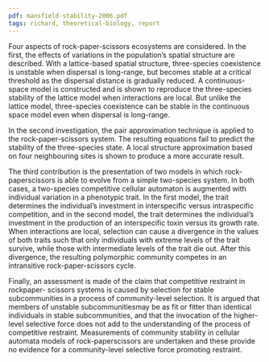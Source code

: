 ```yaml
---
pdf: mansfield-stability-2006.pdf
tags: richard, theoretical-biology, report
---
```

Four aspects of rock-paper-scissors ecosystems are considered. In the first, the
effects of variations in the population’s spatial structure are described. With a
lattice-based spatial structure, three-species coexistence is unstable when dispersal
is long-range, but becomes stable at a critical threshold as the dispersal
distance is gradually reduced. A continuous-space model is constructed and
is shown to reproduce the three-species stability of the lattice model when interactions
are local. But unlike the lattice model, three-species coexistence can
be stable in the continuous space model even when dispersal is long-range.

In the second investigation, the pair approximation technique is applied to
the rock-paper-scissors system. The resulting equations fail to predict the stability
of the three-species state. A local structure approximation based on four
neighbouring sites is shown to produce a more accurate result.

The third contribution is the presentation of two models in which rock-paperscissors
is able to evolve from a simple two-species system. In both cases,
a two-species competitive cellular automaton is augmented with individual
variation in a phenotypic trait. In the first model, the trait determines the individual’s
investment in interspecific versus intraspecific competition, and in
the second model, the trait determines the individual’s investment in the production
of an interspecific toxin versus its growth rate. When interactions are
local, selection can cause a divergence in the values of both traits such that
only individuals with extreme levels of the trait survive, while those with
intermediate levels of the trait die out. After this divergence, the resulting
polymorphic community competes in an intransitive rock-paper-scissors cycle.

Finally, an assessment is made of the claim that competitive restraint in rockpaper-
scissors systems is caused by selection for stable subcommunities in a
process of community-level selection. It is argued that members of unstable
subcommunitiesmay be as fit or fitter than identical individuals in stable subcommunities,
and that the invocation of the higher-level selective force does
not add to the understanding of the process of competitive restraint. Measurements
of community stability in cellular automata models of rock-paperscissors
are undertaken and these provide no evidence for a community-level
selective force promoting restraint.
